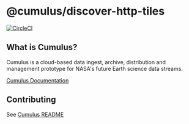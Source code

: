 # @cumulus/discover-http-tiles

[![CircleCI](https://circleci.com/gh/cumulus-nasa/cumulus.svg?style=svg)](https://circleci.com/gh/cumulus-nasa/cumulus)

## What is Cumulus?

Cumulus is a cloud-based data ingest, archive, distribution and management prototype for NASA's future Earth science data streams.

[Cumulus Documentation](https://cumulus-nasa.github.io/)

## Contributing

See [Cumulus README](https://github.com/cumulus-nasa/cumulus/blob/master/README.md#installing-and-deploying)
